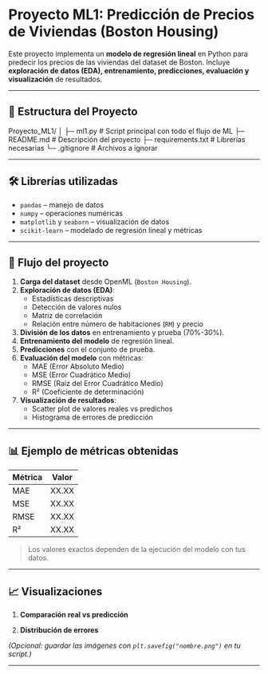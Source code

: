 # Proyecto ML1: Predicción de Precios de Viviendas (Boston Housing)

Este proyecto implementa un **modelo de regresión lineal** en Python para predecir los precios de las viviendas del dataset de Boston. Incluye **exploración de datos (EDA), entrenamiento, predicciones, evaluación y visualización** de resultados.

---

## 📂 Estructura del Proyecto
Proyecto_ML1/
│
├─ ml1.py # Script principal con todo el flujo de ML
├─ README.md # Descripción del proyecto
├─ requirements.txt # Librerías necesarias
└─ .gitignore # Archivos a ignorar


---

## 🛠 Librerías utilizadas

- `pandas` – manejo de datos
- `numpy` – operaciones numéricas
- `matplotlib` y `seaborn` – visualización de datos
- `scikit-learn` – modelado de regresión lineal y métricas

---

## 🔹 Flujo del proyecto

1. **Carga del dataset** desde OpenML (`Boston Housing`).
2. **Exploración de datos (EDA)**:
   - Estadísticas descriptivas
   - Detección de valores nulos
   - Matriz de correlación
   - Relación entre número de habitaciones (`RM`) y precio
3. **División de los datos** en entrenamiento y prueba (70%-30%).
4. **Entrenamiento del modelo** de regresión lineal.
5. **Predicciones** con el conjunto de prueba.
6. **Evaluación del modelo** con métricas:
   - MAE (Error Absoluto Medio)
   - MSE (Error Cuadrático Medio)
   - RMSE (Raíz del Error Cuadrático Medio)
   - R² (Coeficiente de determinación)
7. **Visualización de resultados**:
   - Scatter plot de valores reales vs predichos
   - Histograma de errores de predicción

---

## 📊 Ejemplo de métricas obtenidas

| Métrica | Valor |
|---------|-------|
| MAE     | XX.XX |
| MSE     | XX.XX |
| RMSE    | XX.XX |
| R²      | XX.XX |

> Los valores exactos dependen de la ejecución del modelo con tus datos.

---

## 📈 Visualizaciones

1. **Comparación real vs predicción**  

2. **Distribución de errores**  
 
*(Opcional: guardar las imágenes con `plt.savefig("nombre.png")` en tu script.)*

---

